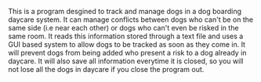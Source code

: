 This is a program desgined to track and manage dogs in a dog boarding daycare system. It can manage conflicts between dogs who can't be on the same side (i.e near each other)
or dogs who can't even be risked in the same room. It reads this information stored through a text file and uses a GUI based system to allow dogs to be tracked as soon as they 
come in. It will prevent dogs from being added who present a risk to a dog already in daycare. It will also save all information everytime it is closed, so you will not 
lose all the dogs in daycare if you close the program out. 
